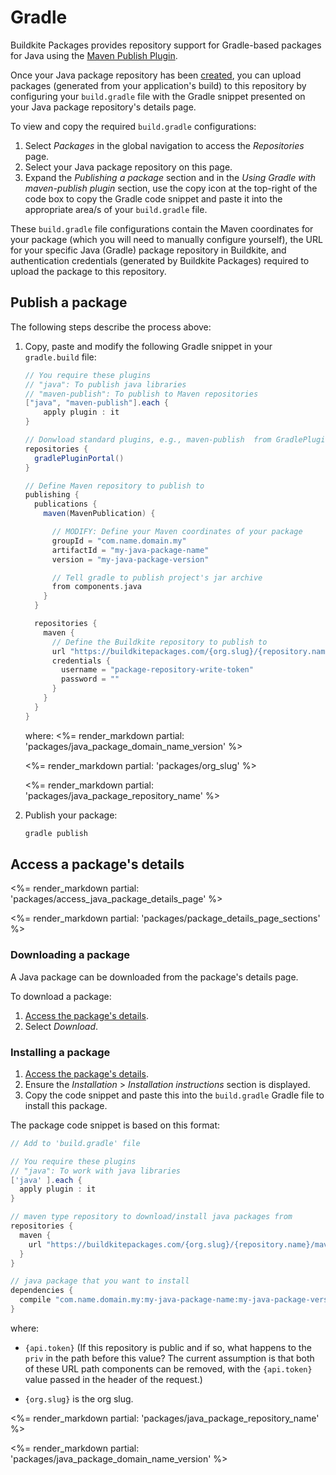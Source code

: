 # Gradle

Buildkite Packages provides repository support for Gradle-based packages for Java using the [Maven Publish Plugin](https://docs.gradle.org/current/userguide/publishing_maven.html).

Once your Java package repository has been [created](/docs/packages/manage-repositories#create-a-repository), you can upload packages (generated from your application's build) to this repository by configuring your `build.gradle` file with the Gradle snippet presented on your Java package repository's details page.

To view and copy the required `build.gradle` configurations:

1. Select _Packages_ in the global navigation to access the _Repositories_ page.
1. Select your Java package repository on this page.
1. Expand the _Publishing a package_ section and in the _Using Gradle with maven-publish plugin_ section, use the copy icon at the top-right of the code box to copy the Gradle code snippet and paste it into the appropriate area/s of your `build.gradle` file.

These `build.gradle` file configurations contain the Maven coordinates for your package (which you will need to manually configure yourself), the URL for your specific Java (Gradle) package repository in Buildkite, and authentication credentials (generated by Buildkite Packages) required to upload the package to this repository.

## Publish a package

The following steps describe the process above:

1. Copy, paste and modify the following Gradle snippet in your `gradle.build` file:

    ```gradle
    // You require these plugins
    // "java": To publish java libraries
    // "maven-publish": To publish to Maven repositories
    ["java", "maven-publish"].each {
        apply plugin : it
    }

    // Donwload standard plugins, e.g., maven-publish  from GradlePluginPortal
    repositories {
      gradlePluginPortal()
    }

    // Define Maven repository to publish to
    publishing {
      publications {
        maven(MavenPublication) {

          // MODIFY: Define your Maven coordinates of your package
          groupId = "com.name.domain.my"
          artifactId = "my-java-package-name"
          version = "my-java-package-version"

          // Tell gradle to publish project's jar archive
          from components.java
        }
      }

      repositories {
        maven {
          // Define the Buildkite repository to publish to
          url "https://buildkitepackages.com/{org.slug}/{repository.name}/java/maven2/"
          credentials {
            username = "package-repository-write-token"
            password = ""
          }
        }
      }
    }
    ```

    where:
    <%= render_markdown partial: 'packages/java_package_domain_name_version' %>

    <%= render_markdown partial: 'packages/org_slug' %>

    <%= render_markdown partial: 'packages/java_package_repository_name' %>

1. Publish your package:

    ```bash
    gradle publish
    ```

## Access a package's details

<%= render_markdown partial: 'packages/access_java_package_details_page' %>

<%= render_markdown partial: 'packages/package_details_page_sections' %>

### Downloading a package

A Java package can be downloaded from the package's details page.

To download a package:

1. [Access the package's details](#access-a-packages-details).
1. Select _Download_.

### Installing a package

1. [Access the package's details](#access-a-packages-details).
1. Ensure the _Installation_ > _Installation instructions_ section is displayed.
1. Copy the code snippet and paste this into the `build.gradle` Gradle file to install this package.

The package code snippet is based on this format:

```gradle
// Add to 'build.gradle' file

// You require these plugins
// "java": To work with java libraries
['java' ].each {
  apply plugin : it
}

// maven type repository to download/install java packages from
repositories {
  maven {
    url "https://buildkitepackages.com/{org.slug}/{repository.name}/maven2/"
  }
}

// java package that you want to install
dependencies {
  compile "com.name.domain.my:my-java-package-name:my-java-package-version"
}
```

where:

- `{api.token}` (If this repository is public and if so, what happens to the `priv` in the path before this value? The current assumption is that both of these URL path components can be removed, with the `{api.token}` value passed in the header of the request.)

- `{org.slug}` is the org slug.

<%= render_markdown partial: 'packages/java_package_repository_name' %>

<%= render_markdown partial: 'packages/java_package_domain_name_version' %>
